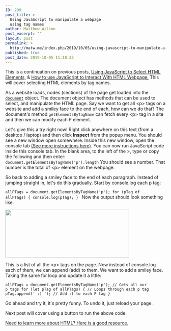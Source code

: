 ```yaml
---
ID: 299
post_title: >
  Using JavaScript to manipulate a webpage
  using tag names
author: Matthew Wilson
post_excerpt: ""
layout: post
permalink: >
  http://matw.me/index.php/2019/10/05/using-javascript-to-manipulate-a-webpage-using-tag-names-getelementsbytagname/
published: true
post_date: 2019-10-05 11:18:33
---
```

This is a continuation on previous posts, <a href="http://matw.me/index.php/2019/01/23/using-javascript-to-select-html-elements/">Using JavaScript to Select HTML Elements,</a> &amp; <a href="http://matw.me/index.php/2018/12/01/how-to-use-javascript-to-interact-with-html-webpage/">How to use JavaScript to Interact With HTML Webpage.</a> This will cover selecting HTML elements by tag names.

As a website loads, nodes (sections) of the page get loaded into the <code><a href="https://www.geeksforgeeks.org/dom-document-object-model/">document</a></code> object. The document object has methods that can be used to select, and manipulate the HTML page. Say we want to get all &lt;p&gt; tags on a website and add a smiley face to the end of each, how can we do that? The document's method <code>getElementsByTagName</code> can fetch every &lt;p&gt; tag in a site and then we can modify each P element.

Let's give this a try right now! Right click anywhere on this text (from a desktop / laptop) and then click <strong>Inspect</strong> from the popup menu. You should see a new window open somewhere. Inside this new window, open the console tab <a href="http://matw.me/index.php/2018/10/25/the-beginning/">(See more instructions here)</a>. You can now run JavaScript code inside this console tab. In the blank area, to the left of the &gt;, type or copy the following and then enter: <code>document.getElementsByTagName('p').length</code> You should see a number. That number is the total of &lt;p&gt; element on the webpage.

So back to adding a smiley face to the end of each paragraph.
Instead of jumping straight in, let's do this gradually. Start by console.log each p tag:

<code>allPTags = document.getElementsByTagName('p');
for (pTag of allPTags) {
console.log(pTag);
}
</code>
Now the output should look something like:

<img class="alignnone size-full wp-image-302" src="http://matw.me/wp-content/uploads/2019/10/Screen-Shot-2019-10-04-at-7.53.47-PM.png" alt="" width="389" height="150" />

This is a list of all the &lt;p&gt; tags on the page. Now instead of console.log each of them, we can append (add) to them. We want to add a smiley face. Taking the same for loop and update it a little:

<code>allPTags = document.getElementsByTagName('p'); // Gets all our p tags
for (let pTag of allPTags) { // Loops through each p tag
pTag.append(' :) '); // Add :) to each P tag
}</code>

Go ahead and try it, it's pretty funny. To undo it, just reload your page.

Next post will cover using a button to run the above code.

<a href="https://www.theblogstarter.com/html-for-beginners/#ftoc-heading-1">Need to learn more about HTML? Here is a good resource.</a>